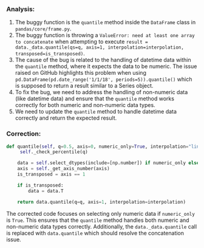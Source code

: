 ### Analysis:
1. The buggy function is the `quantile` method inside the `DataFrame` class in `pandas/core/frame.py`.
2. The buggy function is throwing a `ValueError: need at least one array to concatenate` when attempting to execute `result = data._data.quantile(qs=q, axis=1, interpolation=interpolation, transposed=is_transposed)`.
3. The cause of the bug is related to the handling of datetime data within the `quantile` method, where it expects the data to be numeric. The issue raised on GitHub highlights this problem when using `pd.DataFrame(pd.date_range('1/1/18', periods=5)).quantile()` which is supposed to return a result similar to a Series object.
4. To fix the bug, we need to address the handling of non-numeric data (like datetime data) and ensure that the `quantile` method works correctly for both numeric and non-numeric data types.
5. We need to update the `quantile` method to handle datetime data correctly and return the expected result.

### Correction:
```python
def quantile(self, q=0.5, axis=0, numeric_only=True, interpolation="linear"):
     self._check_percentile(q)

    data = self.select_dtypes(include=[np.number]) if numeric_only else self
    axis = self._get_axis_number(axis)
    is_transposed = axis == 1

    if is_transposed:
        data = data.T

    return data.quantile(q=q, axis=1, interpolation=interpolation)

```

The corrected code focuses on selecting only numeric data if `numeric_only` is `True`. This ensures that the `quantile` method handles both numeric and non-numeric data types correctly. Additionally, the `data._data.quantile` call is replaced with `data.quantile` which should resolve the concatenation issue.